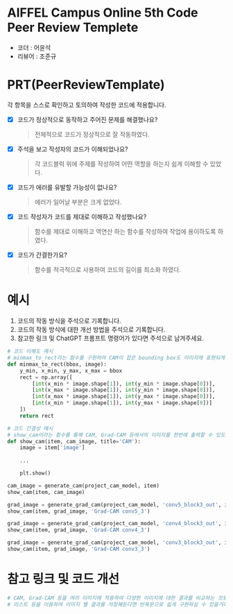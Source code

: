 # AIFFEL Campus Online 5th Code Peer Review Templete
- 코더 : 어윤석
- 리뷰어 : 조준규

# PRT(PeerReviewTemplate) 
각 항목을 스스로 확인하고 토의하여 작성한 코드에 적용합니다.

- [X] 코드가 정상적으로 동작하고 주어진 문제를 해결했나요?
  > 전체적으로 코드가 정상적으로 잘 작동하였다.
- [X] 주석을 보고 작성자의 코드가 이해되었나요?
  > 각 코드블럭 위에 주제를 작성하여 어떤 역할을 하는지 쉽게 이해할 수 있었다.
- [X] 코드가 에러를 유발할 가능성이 없나요?
  > 에러가 일어날 부분은 크게 없었다.
- [X] 코드 작성자가 코드를 제대로 이해하고 작성했나요?
  > 함수를 제대로 이해하고 역연산 하는 함수를 작성하여 작업에 용이하도록 하였다.
- [X] 코드가 간결한가요?
  > 함수를 적극적으로 사용하여 코드의 길이를 최소화 하였다.

# 예시
1. 코드의 작동 방식을 주석으로 기록합니다.
2. 코드의 작동 방식에 대한 개선 방법을 주석으로 기록합니다.
3. 참고한 링크 및 ChatGPT 프롬프트 명령어가 있다면 주석으로 남겨주세요.
```python
# 코드 이해도 예시
# minmax_to_rect라는 함수를 구현하여 CAM이 잡은 bounding box도 이미지에 표현되게 하였다.
def minmax_to_rect(bbox, image):
    y_min, x_min, y_max, x_max = bbox
    rect = np.array([
        [int(x_min * image.shape[1]), int(y_min * image.shape[0])],
        [int(x_max * image.shape[1]), int(y_min * image.shape[0])],
        [int(x_max * image.shape[1]), int(y_max * image.shape[0])],
        [int(x_min * image.shape[1]), int(y_max * image.shape[0])]
    ])
    return rect
```
```python
# 코드 간결성 예시
# show_cam이라는 함수를 통해 CAM, Grad-CAM 등에서의 이미지를 한번에 출력할 수 있도록 함.
def show_cam(item, cam_image, title='CAM'):
    image = item['image']
    
    ...

    plt.show()

cam_image = generate_cam(project_cam_model, item)
show_cam(item, cam_image)

grad_image = generate_grad_cam(project_cam_model, 'conv5_block3_out', item)
show_cam(item, grad_image, 'Grad-CAM conv5_3')

grad_image = generate_grad_cam(project_cam_model, 'conv4_block3_out', item)
show_cam(item, grad_image, 'Grad-CAM conv4_3')

grad_image = generate_grad_cam(project_cam_model, 'conv3_block3_out', item)
show_cam(item, grad_image, 'Grad-CAM conv3_3')
```

# 참고 링크 및 코드 개선
```python
# CAM, Grad-CAM 등을 여러 이미지에 적용하여 다양한 이미지에 대한 결과를 비교하는 것도 좋을 것 같습니다.
# 리스트 등을 이용하여 이미지 별 결과를 저장해둔다면 반복문으로 쉽게 구현하실 수 있을거라 생각합니다.👍
```
